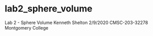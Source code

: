 # lab2_sphere_volume
Lab 2 - Sphere Volume Kenneth Shelton 2/9/2020 CMSC-203-32278 Montgomery College
